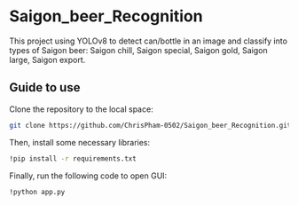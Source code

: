 # Saigon_beer_Recognition
This project using YOLOv8 to detect can/bottle in an image and classify into types of Saigon beer: Saigon chill, Saigon special, Saigon gold, Saigon large, Saigon export. 

## Guide to use

Clone the repository to the local space:
```sh
git clone https://github.com/ChrisPham-0502/Saigon_beer_Recognition.git
```

Then, install some necessary libraries:
```sh
!pip install -r requirements.txt
```

  Finally, run the following code to open GUI:
```sh
!python app.py 
```
